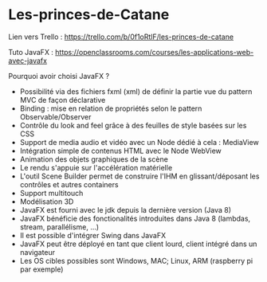 # Les-princes-de-Catane

Lien vers Trello : https://trello.com/b/0f1oRtlF/les-princes-de-catane

Tuto JavaFX : https://openclassrooms.com/courses/les-applications-web-avec-javafx

Pourquoi avoir choisi JavaFX ?
- Possibilité via des fichiers fxml (xml) de définir la partie vue du pattern MVC de façon déclarative
- Binding : mise en relation de propriétés selon le pattern Observable/Observer
- Contrôle du look and feel grâce à des feuilles de style basées sur les CSS
- Support de media audio et vidéo avec un Node dédié à cela : MediaView
- Intégration simple de contenus HTML avec le Node WebView
- Animation des objets graphiques de la scène
- Le rendu s'appuie sur l'accélération matérielle
- L'outil Scene Builder permet de construire l'IHM en glissant/déposant les contrôles et autres containers
- Support multitouch
- Modélisation 3D
- JavaFX est fourni avec le jdk depuis la dernière version (Java 8)
- JavaFX bénéficie des fonctionalités introduites dans Java 8 (lambdas, stream, parallélisme, ...)
- Il est possible d'intégrer Swing dans JavaFX
- JavaFX peut être déployé en tant que client lourd, client intégré dans un navigateur
- Les OS cibles possibles sont Windows, MAC; Linux, ARM (raspberry pi par exemple)
